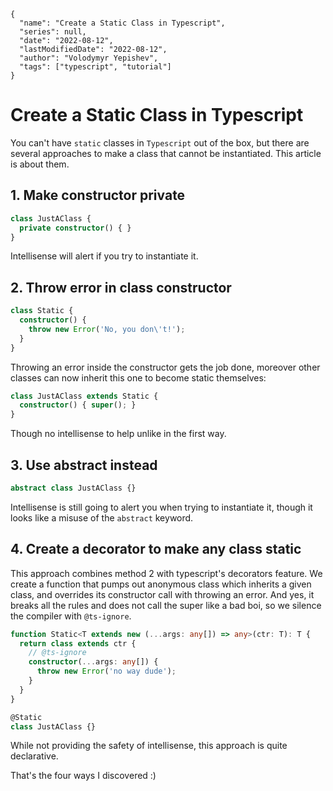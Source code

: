 ```ic-metadata
{
  "name": "Create a Static Class in Typescript",
  "series": null,
  "date": "2022-08-12",
  "lastModifiedDate": "2022-08-12",
  "author": "Volodymyr Yepishev",
  "tags": ["typescript", "tutorial"]
}
```

# Create a Static Class in Typescript

You can't have `static` classes in `Typescript` out of the box, but there are several approaches to make a class that cannot be instantiated. This article is about them.

## 1. Make constructor private
```typescript
class JustAClass {
  private constructor() { }
}
```

Intellisense will alert if you try to instantiate it.

## 2. Throw error in class constructor
```typescript
class Static {
  constructor() {
    throw new Error('No, you don\'t!');
  }
}
```

Throwing an error inside the constructor gets the job done, moreover other classes can now inherit this one to become static themselves:
```typescript
class JustAClass extends Static {
  constructor() { super(); }
}
```

Though no intellisense to help unlike in the first way.

## 3. Use abstract instead
```typescript
abstract class JustAClass {}
```

Intellisense is still going to alert you when trying to instantiate it, though it looks like a misuse of the `abstract` keyword.

## 4. Create a decorator to make any class static
This approach combines method 2 with typescript's decorators feature. We create a function that pumps out anonymous class which inherits a given class, and overrides its constructor call with throwing an error. And yes, it breaks all the rules and does not call the super like a bad boi, so we silence the compiler with `@ts-ignore`.
```typescript
function Static<T extends new (...args: any[]) => any>(ctr: T): T {
  return class extends ctr {
    // @ts-ignore
    constructor(...args: any[]) {
      throw new Error('no way dude');
    }
  }
}

@Static
class JustAClass {}
```

While not providing the safety of intellisense, this approach is quite declarative.

That's the four ways I discovered :)